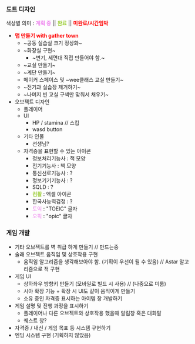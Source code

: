 ### 도트 디자인
색상별 의미 : <swan style = "color:violet">**계획 중**</swan> || <swan style = "color:yellowgreen"> **완료** </swan> || <swan style = "color:RED"> **미완료/시간임박** </swan>
- <swan style = "color:RED"> **맵 만들기 with gather town** </swan>
  - ~공동 실습실 크기 정상화~
  - ~화장실 구현~
    - ~변기, 세면대 직접 만들어야 함.~
  - ~교실 만들기~
  - ~계단 만들기~
  - 메이커 스페이스 및 ~wee클래스 교실 만들기~
  - ~전기과 실습장 제거하기~
  - ~나머지 빈 교실 구색만 맞춰서 채우기~
- 오브젝트 디자인
  - 플레이어
  - UI
    - HP / stamina // 스킵
    - wasd button
  - 기타 인물
    - 선생님?
  - 자격증을 표현할 수 있는 아이콘
    - 정보처리기능사 : 책 모양
    - 전기기능사 : 책 모양
    - 통신선로기능사 : ?
    - 정보기기기능사 : ?
    - SQLD : ?
    - <swan style = "color:yellowgreen"> **컴활** </swan> : 엑셀 아이콘
    - 한국사능력검정 : ?
    - <swan style = "color:violet">토익</swan> : "TOEIC" 글자
    - <swan style = "color:violet">오픽</swan> : "opic" 글자


### 게임 개발
- 기타 오브젝트를 벽 취급 하게 만들기 // 만드는중
- 술래 오브젝트 움직임 및 상호작용 구현 
  - 움직임 알고리즘을 생각해보아야 함. (기획이 우선이 될 수 있음) // Astar 알고리즘으로 적 구현
- 게임 UI
  - 상하좌우 방향키 만들기 (모바일로 빌드 시 사용) // (나중으로 미룸)
  - 시야 확장 기능 + 확장 시 UI도 같이 움직이게 만들기
  - 소유 중인 자격증 표시하는 아이템 창 개발하기
- 게임 설명 및 진행 과정을 표시하기
  - 플레이어나 다른 오브젝트와 상호작용 했을때 알림창 혹은 대화말
  - 퀘스트 창?
- 자격증 / 내신 / 게임 목표 등 시스템 구현하기
- 엔딩 시스템 구현 (기획하지 않았음)